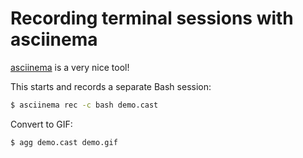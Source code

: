 # Recording terminal sessions with asciinema

[asciinema](https://asciinema.org/) is a very nice tool!

This starts and records a separate Bash session:
```bash
$ asciinema rec -c bash demo.cast
```

Convert to GIF:
```bash
$ agg demo.cast demo.gif
```
